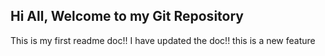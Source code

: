 ## Hi All, Welcome to my Git Repository

This is my first readme doc!!
I have updated the doc!!
this is a new feature